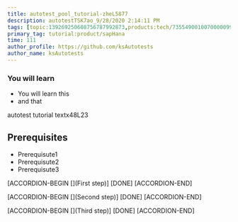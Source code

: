 ```yaml
---
title: autotest_pool_tutorial-zheL5877
description: autotestTSK7ao_9/28/2020 2:14:11 PM
tags: [topic:139269250608756787992873,products:tech/73554900100700000996,tutorial:experience/advanced]
primary_tag: tutorial:product/sapHana
time: 111
author_profile: https://github.com/ksAutotests
author_name: ksAutotests
---
```

### You will learn
- You will learn this
- and that

autotest tutorial textx48L23

## Prerequisites
- Prerequisute1
- Prerequisute2
- Prerequisute3

[ACCORDION-BEGIN [](First step)]
[DONE]
[ACCORDION-END]

[ACCORDION-BEGIN [](Second step)]
[DONE]
[ACCORDION-END]

[ACCORDION-BEGIN [](Third step)]
[DONE]
[ACCORDION-END]

